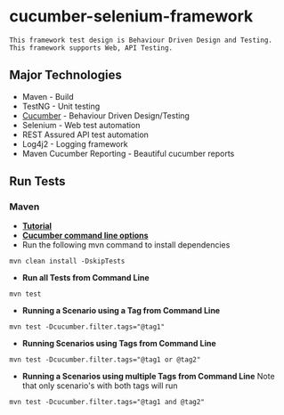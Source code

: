 # cucumber-selenium-framework
```text
This framework test design is Behaviour Driven Design and Testing.
This framework supports Web, API Testing.
```
## Major Technologies
* Maven - Build
* TestNG - Unit testing
* [Cucumber](https://cucumber.io) - Behaviour Driven Design/Testing
* Selenium - Web test automation
* REST Assured API test automation
* Log4j2 - Logging framework
* Maven Cucumber Reporting - Beautiful cucumber reports
## Run Tests
### Maven
* **[Tutorial](https://qaautomation.expert/2021/03/26/run-cucumber-test-from-command-line/)**
* **[Cucumber command line options](https://cucumber.io/docs/cucumber/api/#options)**
* Run the following mvn command to install dependencies
```shell
mvn clean install -DskipTests
```
* **Run all Tests from Command Line**
```shell
mvn test
```
* **Running a Scenario using a Tag from Command Line**
```shell
mvn test -Dcucumber.filter.tags="@tag1"
```
* **Running Scenarios using Tags from Command Line**
```shell
mvn test -Dcucumber.filter.tags="@tag1 or @tag2"
```
* **Running a Scenarios using multiple Tags from Command Line**
  Note that only scenario's with both tags will run
```shell
mvn test -Dcucumber.filter.tags="@tag1 and @tag2"
```